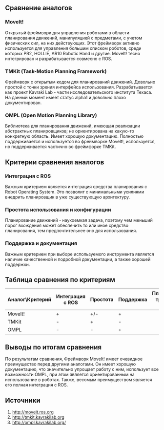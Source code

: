 ## Сравнение аналогов
### MoveIt!
Открытый фреймворк для управления роботами в области планирования движений, манипуляцией с предметами, с учетом физических сил, на них действующих. Этот фреймворк активно используется для управления большим списком роботов, среди которых PR2, HOLLIE, AR10 Robotic Hand и другие. MoveIt! тесно интегрирован и разрабатывается совмесно с ROS.

### TMKit (Task-Motion Planning Framework)
Фреймворк с открытым кодом для планирований движений. Довольно простой с точки зрения интерфейса использования. Разрабатывается как проект Kavraki Lab - части исследовательского института Техаса. На данный момент имеет статус alpha1 и довольно плохо документирован.

### OMPL (Open Motion Planning Library)
Библиотека для планирования движений, имеющая реализации абстрактных планировщиков; не ориентирована на какую-то конкретную область. Имеет хорошую документацию. Полностью поддерживается и используется во фреймворке MoveIt!, используется, но поддерживается частично во фреймфорке TMKit.

## Критерии сравнения аналогов
### Интеграция с ROS
Важным критерием является интеграция средства планирования с Robot Operating System. Это позволит с минимальными усилиями внедрить планировщик в уже существующую архитектуру.

### Простота использования и конфигурации
Планирование движений - наукоемкая задача, поэтому чем меньший порог вхождения может обеспечить то или иное средство планирования, тем предпочтительнее оно для использования.

### Поддержка и документация
Важным критерием при выборе используемого инструмента является наличие качественной и подробной документации, а также хорошей поддержки.

## Таблица сравнения по критериям

Аналог\Критерий|Интеграция с ROS|Простота|Поддержка|Планирование траекторий группы
-|-|-|-|-
MoveIt!|+|+/-|+| 
TMKit|-|+|-| 
OMPL|-|-|+| 

## Выводы по итогам сравнения
По результатам сравнения, Фреймворк MoveIt! имеет очевидное преимущество перед другими аналогами. Он имеет хорошую документацию, что значительно упрощает работу с ним, использует все возможности OMPL, при этом является ориентированным на использование в роботах. Также, весомым преимуществом является его полная интеграция с ROS.

## Источники

1. http://moveit.ros.org
2. http://tmkit.kavrakilab.org
3. http://ompl.kavrakilab.org/
